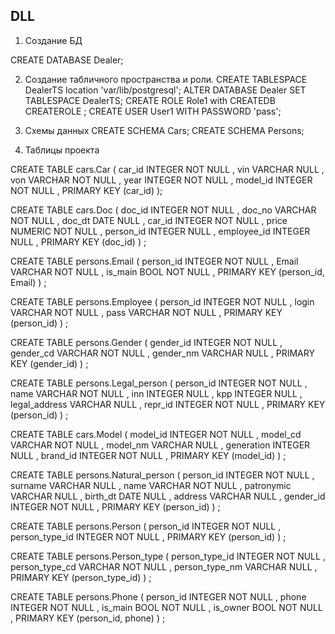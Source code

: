 ## DLL

1. Создание БД

CREATE DATABASE Dealer;

2. Создание табличного пространства и роли.
CREATE TABLESPACE DealerTS location 'var/lib/postgresql';
ALTER DATABASE Dealer SET TABLESPACE DealerTS;
CREATE ROLE Role1 with CREATEDB CREATEROLE ;
CREATE USER User1 WITH PASSWORD 'pass';

3. Схемы данных
CREATE SCHEMA Cars;
CREATE SCHEMA Persons;

4. Таблицы проекта

CREATE TABLE cars.Car
(
  car_id   INTEGER NOT NULL ,
  vin      VARCHAR NULL     ,
  von      VARCHAR NOT NULL ,
  year     INTEGER NOT NULL ,
  model_id INTEGER NOT NULL ,
  PRIMARY KEY (car_id)
);

CREATE TABLE cars.Doc
(
  doc_id      INTEGER NOT NULL ,
  doc_no      VARCHAR NOT NULL ,
  doc_dt      DATE    NULL     ,
  car_id      INTEGER NOT NULL ,
  price       NUMERIC NOT NULL ,
  person_id   INTEGER NULL     ,
  employee_id INTEGER NULL     ,
  PRIMARY KEY (doc_id)
) ;

CREATE TABLE persons.Email
(
  person_id INTEGER NOT NULL ,
  Email     VARCHAR NOT NULL ,
  is_main   BOOL    NOT NULL ,
  PRIMARY KEY (person_id, Email)
) ;

CREATE TABLE persons.Employee
(
  person_id INTEGER NOT NULL ,
  login     VARCHAR NOT NULL ,
  pass      VARCHAR NOT NULL ,
  PRIMARY KEY (person_id)
) ;

CREATE TABLE persons.Gender
(
  gender_id INTEGER NOT NULL ,
  gender_cd VARCHAR NOT NULL ,
  gender_nm VARCHAR NULL     ,
  PRIMARY KEY (gender_id)
) ;

CREATE TABLE persons.Legal_person
(
  person_id     INTEGER NOT NULL ,
  name          VARCHAR NOT NULL ,
  inn           INTEGER NULL     ,
  kpp           INTEGER NULL     ,
  legal_address VARCHAR NULL     ,
  repr_id       INTEGER NOT NULL ,
  PRIMARY KEY (person_id)
) ;

CREATE TABLE cars.Model
(
  model_id   INTEGER NOT NULL ,
  model_cd   VARCHAR NOT NULL ,
  model_nm   VARCHAR NULL     ,
  generation INTEGER NULL     ,
  brand_id   INTEGER NOT NULL ,
  PRIMARY KEY (model_id)
) ;

CREATE TABLE persons.Natural_person
(
  person_id  INTEGER NOT NULL ,
  surname    VARCHAR NULL     ,
  name       VARCHAR NOT NULL ,
  patronymic VARCHAR NULL     ,
  birth_dt   DATE    NULL     ,
  address    VARCHAR NULL     ,
  gender_id  INTEGER NOT NULL ,
  PRIMARY KEY (person_id)
) ;

CREATE TABLE persons.Person
(
  person_id      INTEGER NOT NULL ,
  person_type_id INTEGER NOT NULL ,
  PRIMARY KEY (person_id)
) ;

CREATE TABLE persons.Person_type
(
  person_type_id INTEGER NOT NULL ,
  person_type_cd VARCHAR NOT NULL ,
  person_type_nm VARCHAR NULL     ,
  PRIMARY KEY (person_type_id)
) ;

CREATE TABLE persons.Phone
(
  person_id INTEGER NOT NULL ,
  phone     INTEGER NOT NULL ,
  is_main   BOOL    NOT NULL ,
  is_owner  BOOL    NOT NULL ,
  PRIMARY KEY (person_id, phone)
) ;

